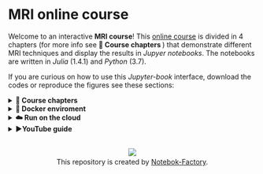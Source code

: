 # MRI online course

Welcome to an interactive **MRI course**! This [online course]() is divided in 4 chapters (for more info see 
<font> <b> 📕 Course chapters </b> </font>) that demonstrate different MRI techniques and display the results
in *Jupyer notebooks*. The notebooks are written in *Julia* (1.4.1) and *Python* (3.7).  

If you are curious on how to use this *Jupyter-book* interface, download the codes or reproduce the figures see these sections:

<details><summary><font> <b> 📕 Course chapters </b> </font> </summary><br>

**1: Sensitivity encoded MRI reconstruction**
- Preview: https://nbviewer.jupyter.org/github/nankueichen/education_SENSE_MRI/blob/main/main.ipynb
- Complete files: https://github.com/nankueichen/education_SENSE_MRI

**2: Magnitude and phase data processing for multi-TE gradient-echo MRI**
- Preview: https://nbviewer.jupyter.org/github/nankueichen/multi_TE_MRI/blob/main/main.ipynb
- Complete files: https://github.com/nankueichen/multi_TE_MRI

**3: DTI data processing**
- Preview: https://nbviewer.jupyter.org/github/nankueichen/education_DTI_processing/blob/main/main.ipynb
- Complete files: https://github.com/nankueichen/education_DTI_processing

**4: RF pulse design:**
- Preview: https://nbviewer.jupyter.org/github/sequintoa/BME639-RF/blob/master/Lab/RFPulse.ipynb
- Complete files: https://github.com/sequintoa/BME639-RF/tree/master/Lab

---
</details>

<details><summary><font><b>🐳 Docker enviroment</b> </font></summary><br>

Dockerfile for running a Docker image able to run [SoS](https://vatlab.github.io/sos-docs/) Jupyter notebooks (**Julia**: 1.4.1, **Python**: 3.7) 

**Run Docker locally** 


If you have Docker installed on your computer and running, you can run the code 
in the same environment described in this repository using `repo2docker`. 

1. Simply install `repo2docker` from pyPI: 
```
pip install jupyter-repo2docker
```
2. Run the following command in your terminal:
```
jupyter-repo2docker https://github.com/neurolibre/myelin-meta-analysis
```

After building (it might take a while!), it should output in your terminal 
something like:

```
Copy/paste this URL into your browser when you connect for the first time,
    to login with a token:
        http://0.0.0.0:36511/?token=f94f8fabb92e22f5bfab116c382b4707fc2cade56ad1ace0
```

This should start a Jupyter session on your browser and make all the resources 
you see when you [launch a Binder](https://mybinder.org/v2/gh/neurolibre/myelin-meta-analysis/master) for this repository. 

To re-use your container built by repo2docker, do the following: 

1. Run `docker images` command and copy the `IMAGE ID` to your clipboard 
2. Run the following command to start the container:
```
docker run -it --rm -p 8888:8888 `PASTE IMAGE ID HERE` jupyter notebook --ip 0.0.0.0
```
---
</details>

<details><summary><font><b>☁️ Run on the cloud </b> </font> </summary><br>

You can use <code> Live Code </code> or <code>Launch in Binder</code> buttons 
at the top of each page of the <a href="">Jupyter Book</a>.

Alternatively, you can start a Binder session by clicking the badge below: 

[![badge](https://raw.githubusercontent.com/Notebook-Factory/mri-course/8e3a28f4f0c9c32ee2f2b9df0055271ebcb91a9b/images/MRI-online.svg)](https://mybinder.org/v2/gh/zelenkastiot/mri-materials/HEAD)

---
</details>

<details><summary><font><b>▶️YouTube guide </b> </font> </summary><br>

Insert video...

--- 
</details>

<br>

<p align="center">
<img src="https://avatars3.githubusercontent.com/u/63861117?s=200&v=4" style="width:34px;"></img> <br>
This repository is created by <a href="https://github.com/Notebook-Factory">Notebok-Factory</a>. 
</p>